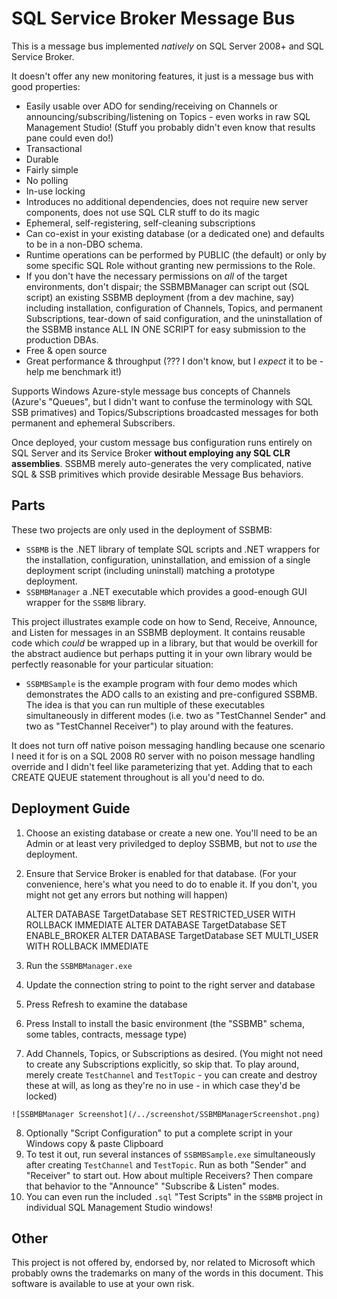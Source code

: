 # SQL Service Broker Message Bus

This is a message bus implemented *natively* on SQL Server 2008+ and SQL Service Broker.  

It doesn't offer any new monitoring features, it just is a message bus with good properties:

 * Easily usable over ADO for sending/receiving on Channels or announcing/subscribing/listening on Topics - even works in raw SQL Management Studio!  (Stuff you probably didn't even know that results pane could even do!)
 * Transactional
 * Durable
 * Fairly simple
 * No polling
 * In-use locking
 * Introduces no additional dependencies, does not require new server components, does not use SQL CLR stuff to do its magic
 * Ephemeral, self-registering, self-cleaning subscriptions
 * Can co-exist in your existing database (or a dedicated one) and defaults to be in a non-DBO schema.
 * Runtime operations can be performed by PUBLIC (the default) or only by some specific SQL Role without granting new permissions to the Role.
 * If you don't have the necessary permissions on *all* of the target environments, don't dispair; the SSBMBManager can script out (SQL script) an existing SSBMB deployment (from a dev machine, say) including installation, configuration of Channels, Topics, and permanent Subscriptions, tear-down of said configuration, and the uninstallation of the SSBMB instance ALL IN ONE SCRIPT for easy submission to the production DBAs.
 * Free & open source
 * Great performance & throughput (??? I don't know, but I *expect* it to be - help me benchmark it!)

Supports Windows Azure-style message bus concepts of Channels (Azure's "Queues", but I didn't want to confuse the terminology with SQL SSB primatives) and Topics/Subscriptions broadcasted messages for both permanent and ephemeral Subscribers.

Once deployed, your custom message bus configuration runs entirely on SQL Server and its Service Broker **without employing any SQL CLR assemblies**.  SSBMB merely auto-generates the very complicated, native SQL & SSB primitives which provide desirable Message Bus behaviors.

## Parts

These two projects are only used in the deployment of SSBMB:
  * `SSBMB` is the .NET library of template SQL scripts and .NET wrappers for the installation, configuration, uninstallation, and emission of a single deployment script (including uninstall) matching a prototype deployment.
  * `SSBMBManager` a .NET executable which provides a good-enough GUI wrapper for the `SSBMB` library.

This project illustrates example code on how to Send, Receive, Announce, and Listen for messages in an SSBMB deployment.  It contains reusable code which *could* be wrapped up in a library, but that would be overkill for the abstract audience but perhaps putting it in your own library would be perfectly reasonable for your particular situation:
  * `SSBMBSample` is the example program with four demo modes which demonstrates the ADO calls to an existing and pre-configured SSBMB.  The idea is that you can run multiple of these executables simultaneously in different modes (i.e. two as "TestChannel Sender" and two as "TestChannel Receiver") to play around with the features.

It does not turn off native poison messaging handling because one scenario I need it for is on a SQL 2008 R0 server with no poison message handling override and I didn't feel like parameterizing that yet.  Adding that to each CREATE QUEUE statement throughout is all you'd need to do.

## Deployment Guide

  1. Choose an existing database or create a new one.  You'll need to be an Admin or at least very priviledged to deploy SSBMB, but not to *use* the deployment.
  2. Ensure that Service Broker is enabled for that database.  (For your convenience, here's what you need to do to enable it.  If you don't, you might not get any errors but nothing will happen)

        ALTER DATABASE TargetDatabase SET RESTRICTED_USER WITH ROLLBACK IMMEDIATE
        ALTER DATABASE TargetDatabase SET ENABLE_BROKER
        ALTER DATABASE TargetDatabase SET MULTI_USER WITH ROLLBACK IMMEDIATE

  3. Run the `SSBMBManager.exe`
  4. Update the connection string to point to the right server and database
  5. Press Refresh to examine the database
  6. Press Install to install the basic environment (the "SSBMB" schema, some tables, contracts, message type)
  7. Add Channels, Topics, or Subscriptions as desired.  (You might not need to create any Subscriptions explicitly, so skip that.  To play around, merely create `TestChannel` and `TestTopic` - you can create and destroy these at will, as long as they're no in use - in which case they'd be locked)

    ![SSBMBManager Screenshot](/../screenshot/SSBMBManagerScreenshot.png)

  8. Optionally "Script Configuration" to put a complete script in your Windows copy & paste Clipboard
  9. To test it out, run several instances of `SSBMBSample.exe` simultaneously after creating `TestChannel` and `TestTopic`. Run as both "Sender" and "Receiver" to start out.  How about multiple Receivers?  Then compare that behavior to the "Announce"  "Subscribe & Listen" modes.
  10. You can even run the included `.sql` "Test Scripts" in the `SSBMB` project in individual SQL Management Studio windows!

## Other
    
This project is not offered by, endorsed by, nor related to Microsoft which probably owns the trademarks on many of the words in this document.  This software is available to use at your own risk.
